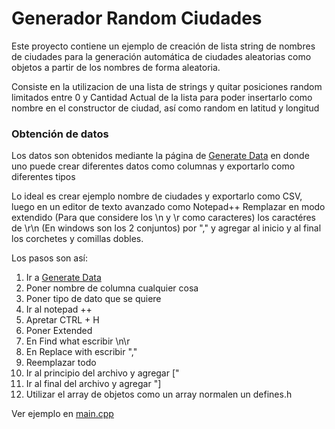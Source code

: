 # Generador Random Ciudades

Este proyecto contiene un ejemplo de creación de lista string de nombres de ciudades para la generación automática de ciudades aleatorias como objetos a partir
de los nombres de forma aleatoria.

Consiste en la utilizacion de una lista de strings y quitar posiciones random limitados entre 0 y Cantidad Actual de la lista para poder insertarlo como nombre 
en el constructor de ciudad, así como random en latitud y longitud

### Obtención de datos

Los datos son obtenidos mediante la página de [Generate Data](https://www.generatedata.com/) en donde uno puede crear diferentes datos como columnas y exportarlo como diferentes tipos

Lo ideal es crear ejemplo nombre de ciudades y exportarlo como CSV, luego en un editor de texto avanzado como Notepad++ Remplazar en modo extendido (Para que considere
los \n y \r como caracteres) los caractéres de \r\n (En windows son los 2 conjuntos) por "," y agregar al inicio y al final los corchetes y comillas dobles.

Los pasos son así:

1. Ir a [Generate Data](https://www.generatedata.com/)
1. Poner nombre de columna cualquier cosa
1. Poner tipo de dato que se quiere
1. Ir al notepad ++
1. Apretar CTRL + H
1. Poner Extended
1. En Find what escribir \n\r
1. En Replace with escribir ","
1. Reemplazar todo
1. Ir al principio del archivo y agregar ["
1. Ir al final del archivo y agregar "]
1. Utilizar el array de objetos como un array normalen un defines.h


Ver ejemplo en [main.cpp](main.cpp)